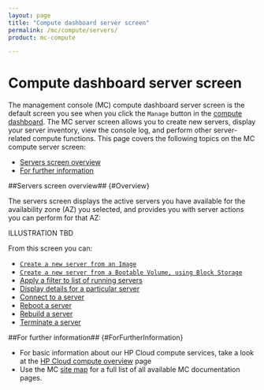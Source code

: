 ```yaml
---
layout: page
title: "Compute dashboard server screen"
permalink: /mc/compute/servers/
product: mc-compute

---
```

# Compute dashboard server screen

The management console (MC) compute dashboard server screen is the default screen you see when you click the `Manage` button in the [compute dashboard](/mc/compute/).  The MC server screen allows you to create new servers, display your server inventory, view the console log, and perform other server-related compute functions.  This page covers the following topics on the MC compute server screen:

* [Servers screen overview](#Overview)
* [For further information](#ForFurtherInformation)

##Servers screen overview## {#Overview}

The servers screen displays the active servers you have available for the availability zone (AZ) you selected, and provides you with server actions you can perform for that AZ: 

ILLUSTRATION TBD

From this screen you can:

* [`Create a new server from an Image`]()
* [`Create a new server from a Bootable Volume, using Block Storage`]()
* [Apply a filter to list of running servers]()
* [Display details for a particular server]()
* [Connect to a server]()
* [Reboot a server]()
* [Rebuild a server]()
* [Terminate a server]()


##For further information## {#ForFurtherInformation}

* For basic information about our HP Cloud compute services, take a look at the [HP Cloud compute overview](/compute/) page
* Use the MC [site map](/mc/sitemap) for a full list of all available MC documentation pages.
